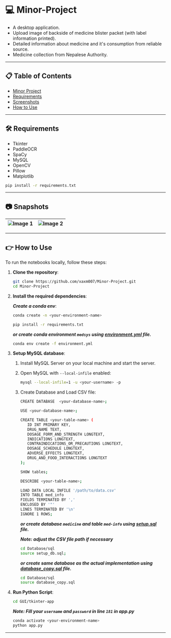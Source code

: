 # 💻 Minor-Project

- A desktop application.
- Upload image of backside of medicine blister packet (with label information printed).
- Detailed information about medicine and it's consumption from reliable source.
- Medicine collection from Nepalese Authority.
---

## 📋 Table of Contents

- [Minor Project](#-minor-project)
- [Requirements](#️-requirements)
- [Screenshots](#-snapshots)
- [How to Use](#-how-to-use)

---

## 🛠️ Requirements

- Tkinter
- PaddleOCR
- SpaCy
- MySQL
- OpenCV
- Pillow
- Matplotlib

```bash
pip install -r requirements.txt
```

---

## 📷 Snapshots

| ![Image 1](./GUI/screenshots/home.png) | ![Image 2](./GUI/screenshots/result.png) |
|:--------------------------------:|:--------------------------------:|

---

## 👉 How to Use

To run the notebooks locally, follow these steps:

1. **Clone the repository**:

   ```bash
   git clone https://github.com/xaxm007/Minor-Project.git
   cd Minor-Project
   ```

2. **Install the required dependencies**:

   ***Create a conda env***: 

   ```bash
   conda create -n <your-environment-name>
   ```

   ```bash
   pip install -r requirements.txt
   ```

   ***or create conda environment `medsys` using [environment.yml](environment.yml) file.***

   ```bash
   conda env create -f environment.yml
   ```
3. **Setup MySQL database**:

   1. Install MySQL Server on your local machine and start the server.

   2. Open MySQL with `--local-infile` enabled:

      ```bash
      mysql --local-infile=1 -u <your-username> -p
      ```

   3. Create Database and Load CSV file:

      ```bash
      CREATE DATABASE  <your-database-name>;
      ```

      ```bash
      USE <your-database-name>;
      ```

      ```bash
      CREATE TABLE <your-table-name> (
         ID INT PRIMARY KEY,
         DRUG_NAME TEXT,
         DOSAGE_FORM_AND_STRENGTH LONGTEXT,
         INDICATIONS LONGTEXT,
         CONTRAINDICATIONS_OR_PRECAUTIONS LONGTEXT,
         DOSAGE_SCHEDULE LONGTEXT,
         ADVERSE_EFFECTS LONGTEXT,
         DRUG_AND_FOOD_INTERACTIONS LONGTEXT
      );
      ```

      ```bash
      SHOW tables;
      ```

      ```bash
      DESCRIBE <your-table-name>;
      ```

      ```bash
      LOAD DATA LOCAL INFILE '/path/to/data.csv'
      INTO TABLE med_info
      FIELDS TERMINATED BY ','
      ENCLOSED BY '"'
      LINES TERMINATED BY '\n'
      IGNORE 1 ROWS;
      ```
   
      ***or create database `medicine` and table `med-info` using [setup.sql](./Database/sql/setup.sql) file.***

      ***Note: adjust the CSV file path if necessary***

      ```bash
      cd Database/sql
      source setup_db.sql;
      ```

      ***or create same database as the actual implementation using [database_copy.sql](./Database/sql/database_copy.sql) file.***

      ```bash
      cd Database/sql
      source database_copy.sql
      ```
   

4. **Run Python Script**:

   ```bash
   cd GUI/tkinter-app
   ```

   ***Note: Fill your `username` and `password` in line `181` in app.py***

   ```bash
   conda activate <your-environment-name>
   python app.py
   ```

---